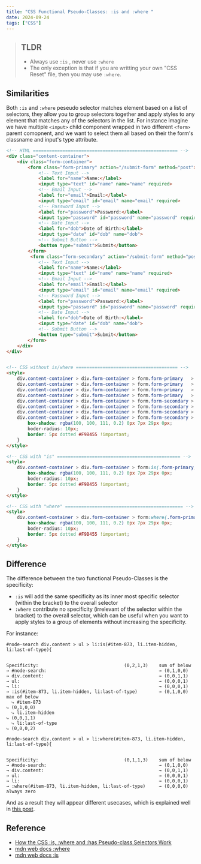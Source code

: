 ```yaml
---
title: "CSS Functional Pseudo-Classes: :is and :where "
date: 2024-09-24
tags: ["CSS"]
---
```






>   ##  **TLDR**
>
>   -   Always use `:is` , never use `:where`
>   -   The only exception is that if you are writting your own "CSS Reset" file, then you may use `:where`.





## Similarities

Both `:is` and `:where` peseudo selector matches element based on a list of selectors, they allow you to group selectors together and apply styles to any element that matches any of the selectors in the list. For instance imagine we have multiple `<input>` child component wrapped in two different `<form>` parent comopnent, and we want to select them all based on their the form's classname and input's type attribute.

```html
<!-- HTML ====================================================== -->
<div class="content-container">
    <div class="form-container">
        <form class="form-primary" action="/submit-form" method="post">
            <!-- Text Input -->
            <label for="name">Name:</label>
            <input type="text" id="name" name="name" required>
            <!-- Email Input -->
            <label for="email">Email:</label>
            <input type="email" id="email" name="email" required>
            <!-- Password Input -->
            <label for="password">Password:</label>
            <input type="password" id="password" name="password" required>
            <!-- Date Input -->
            <label for="dob">Date of Birth:</label>
            <input type="date" id="dob" name="dob">
            <!-- Submit Button -->
            <button type="submit">Submit</button>
        </form>
         <form class="form-secondary" action="/submit-form" method="post">
            <!-- Text Input -->
            <label for="name">Name:</label>
            <input type="text" id="name" name="name" required>
            <!-- Email Input -->
            <label for="email">Email:</label>
            <input type="email" id="email" name="email" required>
            <!-- Password Input -->
            <label for="password">Password:</label>
            <input type="password" id="password" name="password" required>
            <!-- Date Input -->
            <label for="dob">Date of Birth:</label>
            <input type="date" id="dob" name="dob">
            <!-- Submit Button -->
            <button type="submit">Submit</button>
        </form>
    </div>
</div>


<!-- CSS without is/where ====================================== -->
<style>
	div.content-container > div.form-container > form.form-primary   > input[for="name"],
    div.content-container > div.form-container > form.form-primary   > input[for="email"],
    div.content-container > div.form-container > form.form-primary   > input[for="password"],
    div.content-container > div.form-container > form.form-primary   > input[for="date"],
    div.content-container > div.form-container > form.form-secondary > input[for="name"],
    div.content-container > div.form-container > form.form-secondary > input[for="email"],
    div.content-container > div.form-container > form.form-secondary > input[for="password"],
    div.content-container > div.form-container > form.form-secondary > input[for="date"] {
    	box-shadow: rgba(100, 100, 111, 0.2) 0px 7px 29px 0px;
		boder-radius: 10px;
    	border: 5px dotted #F9B455 !important;
    }
</style>

<!-- CSS with "is" ============================================== -->
<style>
	div.content-container > div.form-container > form:is(.form-primary,.form-secondary) > input:is([for="name"], [for="email"], [for="password"], [for="date"]) {
    	box-shadow: rgba(100, 100, 111, 0.2) 0px 7px 29px 0px;
		boder-radius: 10px;
    	border: 5px dotted #F9B455 !important;
    }
</style>

<!-- CSS with "where" ============================================ -->
<style>
	div.content-container > div.form-container > form:where(.form-primary,.form-secondary) > input:where([for="name"], [for="email"], [for="password"], [for="date"]) {
    	box-shadow: rgba(100, 100, 111, 0.2) 0px 7px 29px 0px;
		boder-radius: 10px;
    	border: 5px dotted #F9B455 !important;
    }
</style>
```



## Difference

The difference between the two functional Pseudo-Classes is the specificity:

-   `:is` will add the same specificity as its inner most specific selector (within the bracket) to the overall selector
-   `:where` contribute no specificity (irrelevant of the selector within the bracket) to the overall selector, which can be useful when you want to apply styles to a group of elements without increasing the specificity.

For instance:

```
#node-search div.content > ul > li:is(#item-873, li.item-hidden, li:last-of-type){


Specificity:                                (0,2,1,3)    sum of below
→ #node-search:                                          → (0,1,0,0)
→ div.content:                                           → (0,0,1,1)
→ ul:                                                    → (0,0,0,1)
→ li:                                                    → (0,0,0,1)
→ :is(#item-873, li.item-hidden, li:last-of-type)        → (0,1,0,0)    max of below
  ⤷ #item-873                                                            ⤷ (0,1,0,0)
  ⤷ li.item-hidden                                                       ⤷ (0,0,1,1)
  ⤷ li:last-of-type                                                      ⤷ (0,0,0,2)
```

```
#node-search div.content > ul > li:where(#item-873, li.item-hidden, li:last-of-type){


Specificity:                                (0,1,1,3)    sum of below
→ #node-search:                                          → (0,1,0,0)
→ div.content:                                           → (0,0,1,1)
→ ul:                                                    → (0,0,0,1)
→ li:                                                    → (0,0,0,1)
→ :where(#item-873, li.item-hidden, li:last-of-type)     → (0,0,0,0)    always zero
```

And as a result they will appear different usecases, which is explained well in [this post](https://www.sitepoint.com/css-is-where-has-pseudo-class-selectors/).













## Reference
- [How the CSS :is, :where and :has Pseudo-class Selectors Work](https://www.sitepoint.com/css-is-where-has-pseudo-class-selectors/)
- [mdn web docs :where](https://developer.mozilla.org/en-US/docs/Web/CSS/:where)
- [mdn web docs :is](https://developer.mozilla.org/en-US/docs/Web/CSS/:is)